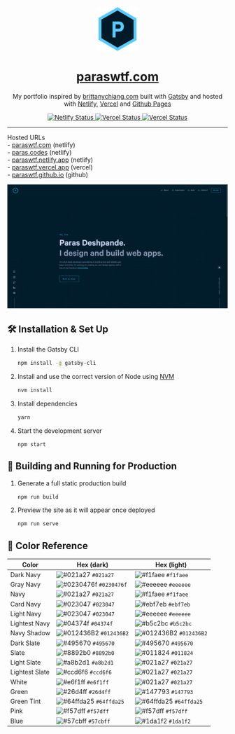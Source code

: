 <div align="center">
  <img alt="Logo" src="https://raw.githubusercontent.com/paraswtf/paraswtf.github.io/main/src/images/logo.png" width="100" />
</div>
<h1 align="center">
  <a href="https://paraswtf.com/" target="_blank">paraswtf.com</a>
</h1>
<p align="center">
  My portfolio inspired by <a href="https://brittanychiang.com" target="_blank">brittanychiang.com</a> built with <a href="https://www.gatsbyjs.org/" target="_blank">Gatsby</a> and hosted with <a href="https://www.netlify.com/" target="_blank">Netlify</a>, <a href="https://www.vercel.com/" target="_blank">Vercel</a> and <a href="https://pages.github.com/" target="_blank">Github Pages</a>
</p>
<p align="center">
  <a href="https://app.netlify.com/sites/paraswtf/deploys" target="_blank">
    <img src="https://api.netlify.com/api/v1/badges/7e180720-d4f7-405c-bdf8-8e35910e1aaa/deploy-status?branch=main" alt="Netlify Status" />
  </a>
  <a href="https://vercel.com/paraswtf/paraswtf" target="_blank">
    <img src="https://github.com/paraswtf/paraswtf.github.io/actions/workflows/gatsby.yml/badge.svg" alt="Vercel Status" />
  </a>
  <a href="https://vercel.com/paraswtf/paraswtf" target="_blank">
    <img src="https://therealsujitk-vercel-badge.vercel.app/?app=paraswtf" alt="Vercel Status" />
  </a>
</p>

---

<p>
   Hosted URLs
   <br/>
   - <a href="https://paraswtf.com/" target="_blank">paraswtf.com</a> (netlify)
   <br/>
   - <a href="https://paras.codes/" target="_blank">paras.codes</a> (netlify)
   <br/>
   - <a href="https://paraswtf.netlify.app/" target="_blank">paraswtf.netlify.app</a> (netlify)
   <br/>
   - <a href="https://paraswtf.vercel.app/" target="_blank">paraswtf.vercel.app</a> (vercel)
   <br/>
   - <a href="https://paraswtf.github.io/" target="_blank">paraswtf.github.io</a> (github)
</p>

![demo](https://raw.githubusercontent.com/paraswtf/paraswtf.github.io/main/src/images/demo.png)

## 🛠 Installation & Set Up

1. Install the Gatsby CLI

   ```sh
   npm install -g gatsby-cli
   ```

2. Install and use the correct version of Node using [NVM](https://github.com/nvm-sh/nvm)

   ```sh
   nvm install
   ```

3. Install dependencies

   ```sh
   yarn
   ```

4. Start the development server

   ```sh
   npm start
   ```

## 🚀 Building and Running for Production

1. Generate a full static production build

   ```sh
   npm run build
   ```

1. Preview the site as it will appear once deployed

   ```sh
   npm run serve
   ```

## 🎨 Color Reference

| Color          | Hex (dark)                                                               | Hex (light)                                                              |
| -------------- | ------------------------------------------------------------------------ | ------------------------------------------------------------------------ |
| Dark Navy      | ![#021a27](https://via.placeholder.com/10/021a27?text=+) `#021a27`       | ![#f1faee](https://via.placeholder.com/10/f1faee?text=+) `#f1faee`       |
| Gray Navy      | ![#0230476f](https://via.placeholder.com/10/0230476f?text=+) `#0230476f` | ![#eeeeee](https://via.placeholder.com/10/eeeeee?text=+) `#eeeeee`       |
| Navy           | ![#021a27](https://via.placeholder.com/10/021a27?text=+) `#021a27`       | ![#f1faee](https://via.placeholder.com/10/f1faee?text=+) `#f1faee`       |
| Card Navy      | ![#023047](https://via.placeholder.com/10/023047?text=+) `#023047`       | ![#ebf7eb](https://via.placeholder.com/10/ebf7eb?text=+) `#ebf7eb`       |
| Light Navy     | ![#023047](https://via.placeholder.com/10/023047?text=+) `#023047`       | ![#eeeeee](https://via.placeholder.com/10/eeeeee?text=+) `#eeeeee`       |
| Lightest Navy  | ![#04374f](https://via.placeholder.com/10/04374f?text=+) `#04374f`       | ![#b5c2bc](https://via.placeholder.com/10/b5c2bc?text=+) `#b5c2bc`       |
| Navy Shadow    | ![#012436B2](https://via.placeholder.com/10/012436B2?text=+) `#012436B2` | ![#012436B2](https://via.placeholder.com/10/012436B2?text=+) `#012436B2` |
| Dark Slate     | ![#495670](https://via.placeholder.com/10/495670?text=+) `#495670`       | ![#495670](https://via.placeholder.com/10/495670?text=+) `#495670`       |
| Slate          | ![#8892b0](https://via.placeholder.com/10/8892b0?text=+) `#8892b0`       | ![#011824](https://via.placeholder.com/10/011824?text=+) `#011824`       |
| Light Slate    | ![#a8b2d1](https://via.placeholder.com/10/a8b2d1?text=+) `#a8b2d1`       | ![#021a27](https://via.placeholder.com/10/021a27?text=+) `#021a27`       |
| Lightest Slate | ![#ccd6f6](https://via.placeholder.com/10/ccd6f6?text=+) `#ccd6f6`       | ![#021a27](https://via.placeholder.com/10/021a27?text=+) `#021a27`       |
| White          | ![#e6f1ff](https://via.placeholder.com/10/e6f1ff?text=+) `#e6f1ff`       | ![#021a27](https://via.placeholder.com/10/021a27?text=+) `#021a27`       |
| Green          | ![#26d4ff](https://via.placeholder.com/10/26d4ff?text=+) `#26d4ff`       | ![#147793](https://via.placeholder.com/10/147793?text=+) `#147793`       |
| Green Tint     | ![#64ffda25](https://via.placeholder.com/10/64ffda25?text=+) `#64ffda25` | ![#64ffda25](https://via.placeholder.com/10/64ffda25?text=+) `#64ffda25` |
| Pink           | ![#f57dff](https://via.placeholder.com/10/f57dff?text=+) `#f57dff`       | ![#f57dff](https://via.placeholder.com/10/f57dff?text=+) `#f57dff`       |
| Blue           | ![#57cbff](https://via.placeholder.com/10/57cbff?text=+) `#57cbff`       | ![#1da1f2](https://via.placeholder.com/10/1da1f2?text=+) `#1da1f2`       |
